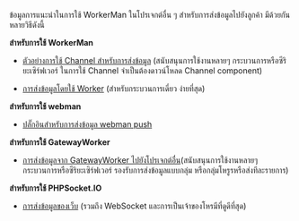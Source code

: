 ข้อมูลการแนะนำในการใช้ WorkerMan ในโปรเจกต์อื่น ๆ สำหรับการส่งข้อมูลไปยังลูกค้า มีด้วยกันหลายวิธีดังนี้

**สำหรับการใช้ WorkerMan**

- [ตัวอย่างการใช้ Channel สำหรับการส่งข้อมูล](../components/channel-examples.md) (สนับสนุนการใช้งานหลายๆ กระบวนการหรือซีริยะเซิร์ฟเวอร์ ในการใช้ Channel จำเป็นต้องดาวน์โหลด Channel component)

- [การส่งข้อมูลโดยใช้ Worker](https://www.workerman.net/q/508) (สำหรับกระบวนการเดี่ยว ง่ายที่สุด)

**สำหรับการใช้ webman**

- [ปลั๊กอินสำหรับการส่งข้อมูล webman push](https://www.workerman.net/plugin/2)

**สำหรับการใช้ GatewayWorker**

- [การส่งข้อมูลจาก GatewayWorker ไปยังโปรเจกต์อื่น](https://www.workerman.net/doc/gateway-worker/push-in-other-project.html)(สนับสนุนการใช้งานหลายๆ กระบวนการหรือซีริยะเซิร์ฟเวอร์ รองรับการส่งข้อมูลแบบกลุ่ม หรือกลุ่มโหรูรหรือส่งทีละรายการ)

**สำหรับการใช้ PHPSocket.IO**

- [การส่งข้อมูลของเว็บ](https://www.workerman.net/web-sender) (รวมถึง WebSocket และการเป็นเจ้าของโหรมีที่ดูดีที่สุด)
